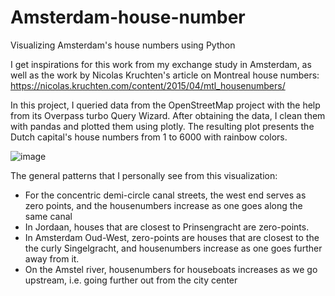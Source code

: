 # Amsterdam-house-number
 Visualizing Amsterdam's house numbers using Python

 I get inspirations for this work from my exchange study in Amsterdam, as well as the work by Nicolas Kruchten's article on Montreal house numbers: https://nicolas.kruchten.com/content/2015/04/mtl_housenumbers/

 In this project, I queried data from the OpenStreetMap project with the help from its Overpass turbo Query Wizard. After obtaining the data, I clean them with pandas and plotted them using plotly. The resulting plot presents the Dutch capital's house numbers from 1 to 6000 with rainbow colors.

![image](https://github.com/huytrinh03/Amsterdam-house-number/assets/97802661/1099f9b3-6de1-436d-a3bb-3f5c0470f60e)

The general patterns that I personally see from this visualization:
- For the concentric demi-circle canal streets, the west end serves as zero points, and the housenumbers increase as one goes along the same canal
- In Jordaan, houses that are closest to Prinsengracht are zero-points.
- In Amsterdam Oud-West, zero-points are houses that are closest to the the curly Singelgracht, and housenumbers increase as one goes further away from it.
- On the Amstel river, housenumbers for houseboats increases as we go upstream, i.e. going further out from the city center
